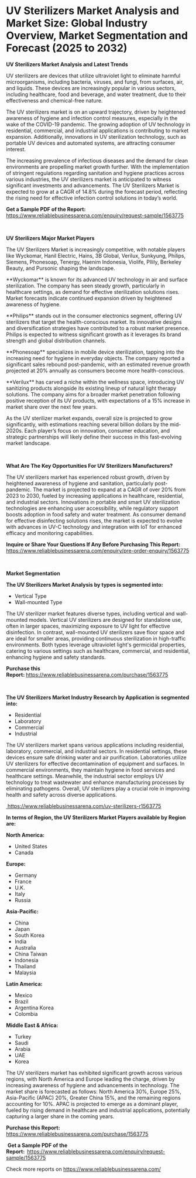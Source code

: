 <p><h1>UV Sterilizers Market Analysis and Market Size: Global Industry Overview, Market Segmentation and Forecast (2025 to 2032)</h1></p><p><strong>UV Sterilizers Market Analysis and Latest Trends</strong></p>
<p><p>UV sterilizers are devices that utilize ultraviolet light to eliminate harmful microorganisms, including bacteria, viruses, and fungi, from surfaces, air, and liquids. These devices are increasingly popular in various sectors, including healthcare, food and beverage, and water treatment, due to their effectiveness and chemical-free nature.</p><p>The UV sterilizers market is on an upward trajectory, driven by heightened awareness of hygiene and infection control measures, especially in the wake of the COVID-19 pandemic. The growing adoption of UV technology in residential, commercial, and industrial applications is contributing to market expansion. Additionally, innovations in UV sterilization technology, such as portable UV devices and automated systems, are attracting consumer interest.</p><p>The increasing prevalence of infectious diseases and the demand for clean environments are propelling market growth further. With the implementation of stringent regulations regarding sanitation and hygiene practices across various industries, the UV sterilizers market is anticipated to witness significant investments and advancements. The UV Sterilizers Market is expected to grow at a CAGR of 14.8% during the forecast period, reflecting the rising need for effective infection control solutions in today’s world.</p></p>
<p><strong>Get a Sample PDF of the Report:&nbsp;</strong> <a href="https://www.reliablebusinessarena.com/enquiry/request-sample/1563775?utm_campaign=2779&utm_medium=2&utm_source=Github&utm_content=ia&utm_term=11042025&utm_id=uv-sterilizers">https://www.reliablebusinessarena.com/enquiry/request-sample/1563775</a></p>
<p>&nbsp;</p>
<p><strong>UV Sterilizers Major Market Players</strong></p>
<p><p>The UV Sterilizers Market is increasingly competitive, with notable players like Wyckomar, Hanil Electric, Hains, 3B Global, Verilux, Sunkyung, Philips, Siemens, Phonesoap, Tenergy, Haenim Indonesia, Violife, Pllily, Berkeley Beauty, and Pursonic shaping the landscape.</p><p>**Wyckomar** is known for its advanced UV technology in air and surface sterilization. The company has seen steady growth, particularly in healthcare settings, as demand for effective sterilization solutions rises. Market forecasts indicate continued expansion driven by heightened awareness of hygiene.</p><p>**Philips** stands out in the consumer electronics segment, offering UV sterilizers that target the health-conscious market. Its innovative designs and diversification strategies have contributed to a robust market presence. Philips is expected to witness significant growth as it leverages its brand strength and global distribution channels.</p><p>**Phonesoap** specializes in mobile device sterilization, tapping into the increasing need for hygiene in everyday objects. The company reported a significant sales rebound post-pandemic, with an estimated revenue growth projected at 20% annually as consumers become more health-conscious.</p><p>**Verilux** has carved a niche within the wellness space, introducing UV sanitizing products alongside its existing lineup of natural light therapy solutions. The company aims for a broader market penetration following positive reception of its UV products, with expectations of a 15% increase in market share over the next few years.</p><p>As the UV sterilizer market expands, overall size is projected to grow significantly, with estimations reaching several billion dollars by the mid-2020s. Each player’s focus on innovation, consumer education, and strategic partnerships will likely define their success in this fast-evolving market landscape.</p></p>
<p>&nbsp;</p>
<p><strong>What Are The Key Opportunities For UV Sterilizers Manufacturers?</strong></p>
<p><p>The UV sterilizers market has experienced robust growth, driven by heightened awareness of hygiene and sanitation, particularly post-pandemic. The market is projected to expand at a CAGR of over 20% from 2023 to 2030, fueled by increasing applications in healthcare, residential, and industrial sectors. Innovations in portable and smart UV sterilization technologies are enhancing user accessibility, while regulatory support boosts adoption in food safety and water treatment. As consumer demand for effective disinfecting solutions rises, the market is expected to evolve with advances in UV-C technology and integration with IoT for enhanced efficacy and monitoring capabilities.</p></p>
<p><strong>Inquire or Share Your Questions If Any Before Purchasing This Report:</strong> <a href="https://www.reliablebusinessarena.com/enquiry/pre-order-enquiry/1563775?utm_campaign=2779&utm_medium=2&utm_source=Github&utm_content=ia&utm_term=11042025&utm_id=uv-sterilizers">https://www.reliablebusinessarena.com/enquiry/pre-order-enquiry/1563775</a></p>
<p>&nbsp;</p>
<p><strong>Market Segmentation</strong></p>
<p><strong>The UV Sterilizers Market Analysis by types is segmented into:</strong></p>
<p><ul><li>Vertical Type</li><li>Wall-mounted Type</li></ul></p>
<p><p>The UV sterilizer market features diverse types, including vertical and wall-mounted models. Vertical UV sterilizers are designed for standalone use, often in larger spaces, maximizing exposure to UV light for effective disinfection. In contrast, wall-mounted UV sterilizers save floor space and are ideal for smaller areas, providing continuous sterilization in high-traffic environments. Both types leverage ultraviolet light's germicidal properties, catering to various settings such as healthcare, commercial, and residential, enhancing hygiene and safety standards.</p></p>
<p><strong>Purchase this Report:&nbsp;</strong><a href="https://www.reliablebusinessarena.com/purchase/1563775?utm_campaign=2779&utm_medium=2&utm_source=Github&utm_content=ia&utm_term=11042025&utm_id=uv-sterilizers">https://www.reliablebusinessarena.com/purchase/1563775</a></p>
<p>&nbsp;</p>
<p><strong>The UV Sterilizers Market Industry Research by Application is segmented into:</strong></p>
<p><ul><li>Residential</li><li>Laboratory</li><li>Commercial</li><li>Industrial</li></ul></p>
<p><p>The UV sterilizers market spans various applications including residential, laboratory, commercial, and industrial sectors. In residential settings, these devices ensure safe drinking water and air purification. Laboratories utilize UV sterilizers for effective decontamination of equipment and surfaces. In commercial environments, they maintain hygiene in food services and healthcare settings. Meanwhile, the industrial sector employs UV technology to treat wastewater and enhance manufacturing processes by eliminating pathogens. Overall, UV sterilizers play a crucial role in improving health and safety across diverse applications.</p></p>
<p><a href="https://www.reliablebusinessarena.com/uv-sterilizers-r1563775?utm_campaign=2779&utm_medium=2&utm_source=Github&utm_content=ia&utm_term=11042025&utm_id=uv-sterilizers">&nbsp;https://www.reliablebusinessarena.com/uv-sterilizers-r1563775</a></p>
<p><strong>In terms of Region, the UV Sterilizers Market Players available by Region are:</strong></p>
<p>
    <p> <strong> North America: </strong>
        <ul>
            <li>United States</li>
            <li>Canada</li>
        </ul>
        </p> 
    <p> <strong> Europe: </strong>
        <ul>
            <li>Germany</li>
            <li>France</li>
            <li>U.K.</li>
            <li>Italy</li>
            <li>Russia</li>
        </ul>
        </p> 
    <p> <strong> Asia-Pacific: </strong>
        <ul>
            <li>China</li>
            <li>Japan</li>
            <li>South Korea</li>
            <li>India</li>
            <li>Australia</li>
            <li>China Taiwan</li>
            <li>Indonesia</li>
            <li>Thailand</li>
            <li>Malaysia</li>
        </ul>
        </p> 
    <p> <strong> Latin America: </strong>
        <ul>
            <li>Mexico</li>
            <li>Brazil</li>
            <li>Argentina Korea</li>
            <li>Colombia</li>
        </ul>
        </p> 
    <p> <strong> Middle East & Africa: </strong>
        <ul>
            <li>Turkey</li>
            <li>Saudi</li>
            <li>Arabia</li>
            <li>UAE</li>
            <li>Korea</li>
        </ul>
    </p>
    </p>
<p><p>The UV sterilizers market has exhibited significant growth across various regions, with North America and Europe leading the charge, driven by increasing awareness of hygiene and advancements in technology. The market share is forecasted as follows: North America 30%, Europe 25%, Asia-Pacific (APAC) 20%, Greater China 15%, and the remaining regions accounting for 10%. APAC is projected to emerge as a dominant player, fueled by rising demand in healthcare and industrial applications, potentially capturing a larger share in the coming years.</p></p>
<p><strong>Purchase this Report: </strong><a href="https://www.reliablebusinessarena.com/purchase/1563775?utm_campaign=2779&utm_medium=2&utm_source=Github&utm_content=ia&utm_term=11042025&utm_id=uv-sterilizers">https://www.reliablebusinessarena.com/purchase/1563775</a></p>
<p>&nbsp;<strong>Get a Sample PDF of the Report:&nbsp;&nbsp;</strong><a href="https://www.reliablebusinessarena.com/enquiry/request-sample/1563775?utm_campaign=2779&utm_medium=2&utm_source=Github&utm_content=ia&utm_term=11042025&utm_id=uv-sterilizers">https://www.reliablebusinessarena.com/enquiry/request-sample/1563775</a></p>
<p><strong></strong></p>
<p>Check more reports on <a href="https://www.reliablebusinessarena.com/?utm_campaign=2779&utm_medium=2&utm_source=Github&utm_content=ia&utm_term=11042025&utm_id=uv-sterilizers">https://www.reliablebusinessarena.com/</a></p>